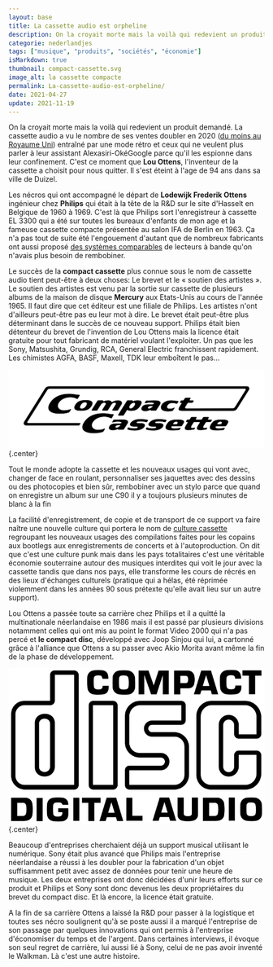 ```yaml
---
layout: base
title: La cassette audio est orpheline
description: On la croyait morte mais la voilà qui redevient un produit demandé. La cassette audio a vu le nombre de ses ventes doubler en 2020 (du moins au Royaume Uni) e
categorie: nederlandjes
tags: ["musique", "produits", "sociétés", "économie"]
isMarkdown: true
thumbnail: compact-cassette.svg
image_alt: la cassette compacte
permalink: La-cassette-audio-est-orpheline/
date: 2021-04-27
update: 2021-11-19
---
```


On la croyait morte mais la voilà qui redevient un produit demandé. La cassette audio a vu le nombre de ses ventes doubler en 2020 ([du moins au Royaume Uni](https://www.nme.com/news/music/cassette-sales-have-more-than-doubled-in-2020-2711274)) entraîné par une mode rétro et ceux qui ne veulent plus parler à leur assistant Alexasiri-OkéGoogle parce qu'il les espionne dans leur confinement. C'est ce moment que **Lou Ottens**, l'inventeur de la cassette a choisit pour nous quitter. Il s'est éteint à l'age de 94 ans dans sa ville de Duizel.

<!--excerpt-->
Les nécros qui ont accompagné le départ de **Lodewijk Frederik Ottens** ingénieur chez **Philips** qui était à la tête  de la R&D sur le site d'Hasselt en Belgique de 1960 à 1969. C'est là que Philips sort l'enregistreur à cassette EL 3300 qui a été sur toutes les bureaux d'enfants de mon age et la fameuse cassette compacte présentée au salon IFA de Berlin en 1963. Ça n'a pas tout de suite été l'engouement d'autant que de nombreux fabricants ont aussi proposé [des systèmes comparables](https://www.cassetterecorder-museum.com/fr/surcassette.html) de lecteurs à bande qu'on n'avais plus besoin de rembobiner.

Le succès de la **compact cassette** plus connue sous le nom de cassette audio tient peut-être à deux choses: Le brevet et le « soutien des artistes ». Le soutien des artistes est venu par la sortie sur cassette de plusieurs albums de la maison de disque **Mercury** aux Etats-Unis au cours de l'année 1965. Il faut dire que cet éditeur est une filiale de Philips. Les artistes n'ont d'ailleurs peut-être pas eu leur mot à dire. Le brevet était peut-être plus déterminant dans le succès de ce nouveau support. Philips était bien détenteur du brevet de l'invention de Lou Ottens mais la licence était gratuite pour tout fabricant de matériel voulant l'exploiter. Un pas que les Sony, Matsushita, Grundig, RCA, General Electric franchissent rapidement. Les chimistes AGFA, BASF, Maxell, TDK leur emboîtent le pas…

<div class="max-w-md mx-auto">

![la cassette compacte](compact-cassette.svg){.center}

</div>

Tout le monde adopte la cassette et les nouveaux usages qui vont avec, changer de face en roulant, personnaliser ses jaquettes avec des dessins ou des photocopies et bien sûr, rembobiner avec un stylo parce que quand on enregistre un album sur une C90 il y a toujours plusieurs minutes de blanc à la fin

La facilité d'enregistrement, de copie et de transport de ce support va faire naître une nouvelle culture qui portera le nom de [culture cassette](https://fr.wikipedia.org/wiki/Culture_cassette) regroupant les nouveaux usages des compilations faites pour les copains aux bootlegs aux enregistrements de concerts et à l'autoproduction. On dit que c'est une culture punk mais dans les pays totalitaires c'est une véritable économie souterraine autour des musiques interdites qui voit le jour avec la cassette tandis que dans nos pays, elle transforme les cours de récrés en des lieux d'échanges culturels (pratique qui a hélas, été réprimée violemment dans les années 90 sous prétexte qu'elle avait lieu sur un autre support).

Lou Ottens a passée toute sa carrière chez Philips et il a quitté la multinationale néerlandaise en 1986 mais il est passé par plusieurs divisions notamment celles qui ont mis au point le format Video 2000 qui n'a pas percé et **le compact disc**, développé avec Joop Sinjou qui lui, a cartonné grâce à l'alliance que Ottens a su passer avec Akio Morita avant même la fin de la phase de développement. 

<div class="max-w-md mx-auto">

![le compact disc | Digital audio](CompactDiscDigitalAudio.png){.center}

</div>

Beaucoup d'entreprises cherchaient déjà un support musical utilisant le numérique. Sony était plus avancé que Philips mais l'entreprise néerlandaise a réussi à les doubler pour la fabrication d'un objet suffisamment petit avec assez de données pour tenir une heure de musique. Les deux entreprises ont donc décidées d'unir leurs efforts sur ce produit et Philips et Sony sont donc devenus les deux propriétaires du brevet du compact disc. Et là encore, la licence était gratuite.

A la fin de sa carrière Ottens a laissé la R&D pour passer à la logistique et toutes ses nécro soulignent qu'à se poste aussi il a marqué l'entreprise de son passage par quelques innovations qui ont permis à l'entreprise d'économiser du temps et de l'argent. Dans certaines interviews, il évoque son seul regret de carrière, lui aussi lié à Sony, celui de ne pas avoir inventé le Walkman. Là c'est une autre histoire.

<!-- post notes:
Le Walkman tout comme la cassette audio ont cédé leur place à l'ipod tout en continuant de vivre à l'ombre de la marque californienne.
--->
